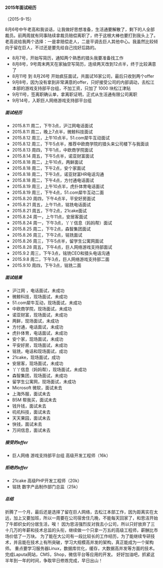 
#### 2015年面试经历
（2015-9-15）

8月6号中午老高和我谈话，让我做好思想准备，生活通要解散了，剩下的人全部裁员。前两周就有同事陆续拿裁员赔偿离职了，终于这根大棒也要打到我头上了。老高说给我两个选择：一是拿赔偿走人，二是平调去巨人其他中心。我虽然比较倾向于留在巨人，不过还是要先给自己找好后路的。

* 8月7号，开始写简历，通知两个熟悉的猎头我要准备找工作
* 8月8号，9号周末两天在家抽空写简历，连续两天改到12点半，终于比较满意了
* 8月11号 到 8月26号 开始疯狂面试，共面试16家公司，最后只收到两个offer
* 9月8号，因为没有拿到非常满意的offer，只好接受公司的内部调动，去松江本部的游戏支持部平台组，不加工资，只加了 1000 块松江津贴
* 9月11号，签离职确认单，拿离职证明，正式从生活通有限公司离职
* 9月14号，入职巨人网络游戏支持部平台组

##### 面试经历
* 2015.8.11 周二，下午3点，沪江网电话面试
* 2015.8.11 周二，晚上7点半，微鲸科技面试
* 2015.8.12 周三，上午10点半，51.com犀牛互动面试
* 2015.8.12 周三，下午5点半，推荐中欧商学院的猎头来公司楼下与我面谈
* 2015.8.13 周四，下午1点，中欧商学院面试
* 2015.8.14 周五，下午5点半，诺亚财富面试
* 2015.8.18 周二，上午10点，两鲜面试
* 2015.8.18 周二，下午2点，安个家面试
* 2015.8.18 周二，下午3点，诺亚财富HR电话沟通
* 2015.8.18 周二，下午4点，方付通电话面试
* 2015.8.19 周三，上午10点半，虎扑体育电话面试
* 2015.8.19 周三，下午4点，51.com犀牛互动二面
* 2015.8.20 周四，下午4点半，平安好房面试
* 2015.8.21 周五，上午11点，铭铣电话面试
* 2015.8.21 周五，下午2点，21cake面试
* 2015.8.24 周一，上午11点，安居客面试
* 2015.8.24 周一，下午3点，丫丫信息（妈妈帮）面试
* 2015.8.25 周二，下午2点，森智集团面试
* 2015.8.26 周三，下午2点，铭铣面试
* 2015.8.26 周三，下午5点半，留学生公寓网面试
* 2015.8.28 周五，下午4点，巨人网络游戏支持部面试
* 2015.9.2 周三，下午3点，铭铣CEO和猎头电话沟通
* 2015.9.8 周二，下午3点，巨人网络游戏支持部二面
* 2015.9.10 周四，下午3点，铭铣二面

##### 面试结果
* 沪江网 ，电话面试，未成功
* 微鲸科技，现场面试，未成功
* 51.com犀牛互动，现场面试，未成功
* 中欧商学院，现场面试，未成功
* 诺亚财富，现场面试，未成功
* 两鲜，现场面试，未成功
* 方付通，电话面试，未成功
* 虎扑体育，电话面试，未成功
* 安个家，现场面试，未成功
* 平安好房，现场面试，未成功
* 铭铣，电话和现场面试，成功
* 21cake，现场面试，成功
* 安居客，现场面试，未成功
* 丫丫信息（妈妈帮），现场面试，未成功
* 森智集团，现场面试，未成功
* 留学生公寓网，现场面试，未成功
* Microsoft 微软，面试未去
* 上海外服，面试未去
* B5M 帮我买，面试未去
* 钱升钱，面试未去
* 叽叽科技，面试未去
* 天天果园，面试未去
* 快钱，面试未去
* 万间信息，面试未去

##### 接受的offer
* 巨人网络 游戏支持部平台组 高级开发工程师（16k）

##### 拒绝的offer
* 21cake 高级PHP开发工程师（20k）
* 铭铣 数字产品制作部门总监（25k）

##### 总结
折腾了一个月，最后还是选择了留在巨人网络，去松江本部工作，因为距离实在太远，加上又要加班，所以一周要在公司宿舍住几晚，不能每天回家了，和思洁开始了牛郎织女的分居生活，唉！
因为思洁强烈反对我去小公司，所以只好放弃了三十几万的年薪和技术总监的头衔，继续做一个只拿一万五的高级工程师，薪酬比市场价低了一万块。
为了能在大公司有一段比较长的工作经历，为了能继续专研技术，并且能在技术上有所突破，学习大规模高并发的架构，真正能成为一个架构师。
重点要学习服务器Linux，数据库优化，缓存，大数据高并发等方面的技术。完成Laputa网站，CMS，Shop，微信平台等应用的开发。
好好加油吧，抓紧这半年到一年的时间，争取早日修炼完成，早日出山！
